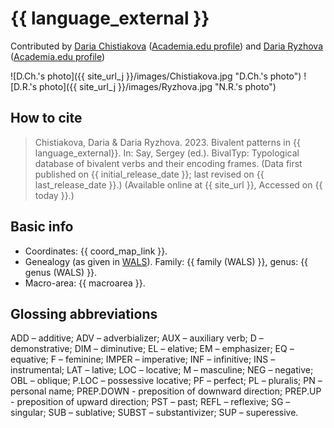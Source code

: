 # {{ language_external }}
Contributed by [Daria Chistiakova](https://www.hse.ru/org/persons/208533017) ([Academia.edu profile](https://scopus.academia.edu/ДашаЧистякова)) and [Daria Ryzhova](https://www.hse.ru/en/org/persons/65846678) 
([Academia.edu profile](https://he.academia.edu/DariaRyzhova))

![D.Ch.'s photo]({{ site_url_j }}/images/Chistiakova.jpg "D.Ch.'s photo")
![D.R.'s photo]({{ site_url_j }}/images/Ryzhova.jpg "N.R.'s photo")

## How to cite
> Chistiakova, Daria & Daria Ryzhova. 2023. Bivalent patterns in {{ language_external}}. 
> In: Say, Sergey (ed.). BivalTyp: Typological database of bivalent verbs and their encoding frames. 
> (Data first published on {{ initial_release_date }}; 
> last revised on {{ last_release_date }}.) (Available online at {{ site_url }}, 
> Accessed on {{ today }}.)

## Basic info
- Coordinates: {{ coord_map_link }}.
- Genealogy (as given in [WALS](https://wals.info/)). Family: {{ family (WALS) }}, genus: {{ genus (WALS) }}.
- Macro-area: {{ macroarea }}.

## Glossing abbreviations
ADD – additive; ADV – adverbializer; AUX – auxiliary verb; D – demonstrative; DIM – diminutive; EL – elative; EM – emphasizer; EQ – equative; F – feminine; IMPER – imperative; INF – infinitive; INS – instrumental; LAT – lative; LOC – locative; M – masculine; NEG – negative; OBL – oblique; P.LOC – possessive locative; PF – perfect; PL – pluralis; PN –  personal name; PREP.DOWN - preposition of downward direction; PREP.UP - preposition of upward direction; PST – past; REFL – reflexive; SG – singular; SUB – sublative; SUBST – substantivizer; SUP – superessive.
